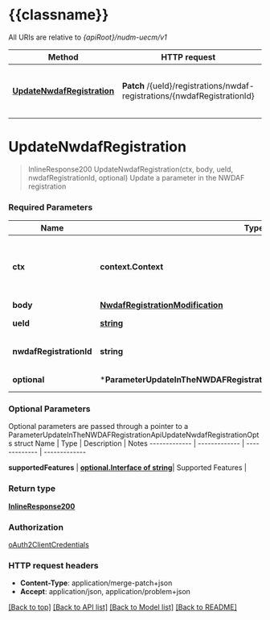 # {{classname}}

All URIs are relative to *{apiRoot}/nudm-uecm/v1*

Method | HTTP request | Description
------------- | ------------- | -------------
[**UpdateNwdafRegistration**](ParameterUpdateInTheNWDAFRegistrationApi.md#UpdateNwdafRegistration) | **Patch** /{ueId}/registrations/nwdaf-registrations/{nwdafRegistrationId} | Update a parameter in the NWDAF registration

# **UpdateNwdafRegistration**
> InlineResponse200 UpdateNwdafRegistration(ctx, body, ueId, nwdafRegistrationId, optional)
Update a parameter in the NWDAF registration

### Required Parameters

Name | Type | Description  | Notes
------------- | ------------- | ------------- | -------------
 **ctx** | **context.Context** | context for authentication, logging, cancellation, deadlines, tracing, etc.
  **body** | [**NwdafRegistrationModification**](NwdafRegistrationModification.md)|  | 
  **ueId** | [**string**](.md)| Identifier of the UE | 
  **nwdafRegistrationId** | **string**| NWDAF registration identifier | 
 **optional** | ***ParameterUpdateInTheNWDAFRegistrationApiUpdateNwdafRegistrationOpts** | optional parameters | nil if no parameters

### Optional Parameters
Optional parameters are passed through a pointer to a ParameterUpdateInTheNWDAFRegistrationApiUpdateNwdafRegistrationOpts struct
Name | Type | Description  | Notes
------------- | ------------- | ------------- | -------------



 **supportedFeatures** | [**optional.Interface of string**](.md)| Supported Features | 

### Return type

[**InlineResponse200**](inline_response_200.md)

### Authorization

[oAuth2ClientCredentials](../README.md#oAuth2ClientCredentials)

### HTTP request headers

 - **Content-Type**: application/merge-patch+json
 - **Accept**: application/json, application/problem+json

[[Back to top]](#) [[Back to API list]](../README.md#documentation-for-api-endpoints) [[Back to Model list]](../README.md#documentation-for-models) [[Back to README]](../README.md)


